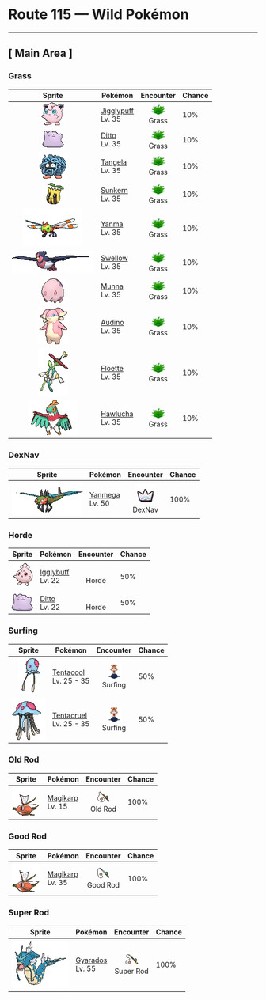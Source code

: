 # Route 115 — Wild Pokémon

---

## [ Main Area ]

### Grass

| Sprite | Pokémon | Encounter | Chance |
|:------:|---------|:---------:|--------|
| ![Jigglypuff](../../assets/sprites/jigglypuff/front.gif "Jigglypuff: When this Pokémon sings, it never pauses to breathe. If it is in a battle against an opponent that does not easily fall asleep, Jigglypuff cannot breathe, endangering its life.") | [Jigglypuff](../../pokemon/jigglypuff.md/)<br>Lv. 35 | ![Grass](../../assets/encounter_types/grass.png "Grass")<br>Grass | 10% |
| ![Ditto](../../assets/sprites/ditto/front.gif "Ditto: Ditto rearranges its cell structure to transform itself into other shapes. However, if it tries to transform itself into something by relying on its memory, this Pokémon manages to get details wrong.") | [Ditto](../../pokemon/ditto.md/)<br>Lv. 35 | ![Grass](../../assets/encounter_types/grass.png "Grass")<br>Grass | 10% |
| ![Tangela](../../assets/sprites/tangela/front.gif "Tangela: Tangela’s vines snap off easily if they are grabbed. This happens without pain, allowing it to make a quick getaway. The lost vines are replaced by newly grown vines the very next day.") | [Tangela](../../pokemon/tangela.md/)<br>Lv. 35 | ![Grass](../../assets/encounter_types/grass.png "Grass")<br>Grass | 10% |
| ![Sunkern](../../assets/sprites/sunkern/front.gif "Sunkern: Sunkern tries to move as little as it possibly can. It does so because it tries to conserve all the nutrients it has stored in its body for its evolution. It will not eat a thing, subsisting only on morning dew.") | [Sunkern](../../pokemon/sunkern.md/)<br>Lv. 35 | ![Grass](../../assets/encounter_types/grass.png "Grass")<br>Grass | 10% |
| ![Yanma](../../assets/sprites/yanma/front.gif "Yanma: Yanma is capable of seeing 360 degrees without having to move its eyes. It is a great flier that is adept at making sudden stops and turning midair. This Pokémon uses its flying ability to quickly chase down targeted prey.") | [Yanma](../../pokemon/yanma.md/)<br>Lv. 35 | ![Grass](../../assets/encounter_types/grass.png "Grass")<br>Grass | 10% |
| ![Swellow](../../assets/sprites/swellow/front.gif "Swellow: Swellow is very conscientious about the upkeep of its glossy wings. Once two Swellow are gathered, they diligently take care of cleaning each other’s wings.") | [Swellow](../../pokemon/swellow.md/)<br>Lv. 35 | ![Grass](../../assets/encounter_types/grass.png "Grass")<br>Grass | 10% |
| ![Munna](../../assets/sprites/munna/front.gif "Munna: It eats the dreams of people and Pokémon. When it eats a pleasant dream, it expels pink-colored mist.") | [Munna](../../pokemon/munna.md/)<br>Lv. 35 | ![Grass](../../assets/encounter_types/grass.png "Grass")<br>Grass | 10% |
| ![Audino](../../assets/sprites/audino/front.gif "Audino: It touches others with the feelers on its ears, using the sound of their heartbeats to tell how they are feeling.") | [Audino](../../pokemon/audino.md/)<br>Lv. 35 | ![Grass](../../assets/encounter_types/grass.png "Grass")<br>Grass | 10% |
| ![Floette](../../assets/sprites/floette/front.gif "Floette: When the flowers of a well-tended flower bed bloom, it appears and celebrates with an elegant dance.") | [Floette](../../pokemon/floette.md/)<br>Lv. 35 | ![Grass](../../assets/encounter_types/grass.png "Grass")<br>Grass | 10% |
| ![Hawlucha](../../assets/sprites/hawlucha/front.gif "Hawlucha: With its wings, it controls its position in the air. It likes to attack from above, a maneuver that is difficult to defend against.") | [Hawlucha](../../pokemon/hawlucha.md/)<br>Lv. 35 | ![Grass](../../assets/encounter_types/grass.png "Grass")<br>Grass | 10% |

### DexNav

| Sprite | Pokémon | Encounter | Chance |
|:------:|---------|:---------:|--------|
| ![Yanmega](../../assets/sprites/yanmega/front.gif "Yanmega: This six-legged Pokémon is easily capable of transporting an adult in flight. The wings on its tail help it stay balanced.") | [Yanmega](../../pokemon/yanmega.md/)<br>Lv. 50 | ![DexNav](../../assets/encounter_types/dexnav.png "DexNav")<br>DexNav | 100% |

### Horde

| Sprite | Pokémon | Encounter | Chance |
|:------:|---------|:---------:|--------|
| ![Igglybuff](../../assets/sprites/igglybuff/front.gif "Igglybuff: Igglybuff has a soft and plushy body that feels very much like a marshmallow. From this body wafts a gently sweet fragrance that soothes and calms the emotions of its foes.") | [Igglybuff](../../pokemon/igglybuff.md/)<br>Lv. 22 | ![Horde](../../assets/encounter_types/horde.png "Horde")<br>Horde | 50% |
| ![Ditto](../../assets/sprites/ditto/front.gif "Ditto: Ditto rearranges its cell structure to transform itself into other shapes. However, if it tries to transform itself into something by relying on its memory, this Pokémon manages to get details wrong.") | [Ditto](../../pokemon/ditto.md/)<br>Lv. 22 | ![Horde](../../assets/encounter_types/horde.png "Horde")<br>Horde | 50% |

### Surfing

| Sprite | Pokémon | Encounter | Chance |
|:------:|---------|:---------:|--------|
| ![Tentacool](../../assets/sprites/tentacool/front.gif "Tentacool: Tentacool absorbs sunlight and refracts it using water inside its body to convert it into beam energy. This Pokémon shoots beams from the small round organ above its eyes.") | [Tentacool](../../pokemon/tentacool.md/)<br>Lv. 25 - 35 | ![Surfing](../../assets/encounter_types/surfing.png "Surfing")<br>Surfing | 50% |
| ![Tentacruel](../../assets/sprites/tentacruel/front.gif "Tentacruel: Tentacruel has tentacles that can be freely elongated and shortened at will. It ensnares prey with its tentacles and weakens the prey by dosing it with a harsh toxin. It can catch up to 80 prey at the same time.") | [Tentacruel](../../pokemon/tentacruel.md/)<br>Lv. 25 - 35 | ![Surfing](../../assets/encounter_types/surfing.png "Surfing")<br>Surfing | 50% |

### Old Rod

| Sprite | Pokémon | Encounter | Chance |
|:------:|---------|:---------:|--------|
| ![Magikarp](../../assets/sprites/magikarp/front.gif "Magikarp: Magikarp is virtually useless in battle as it can only splash around. As a result, it is considered to be weak. However, it is actually a very hardy Pokémon that can survive in any body of water no matter how polluted it is.") | [Magikarp](../../pokemon/magikarp.md/)<br>Lv. 15 | ![Old Rod](../../assets/encounter_types/old_rod.png "Old Rod")<br>Old Rod | 100% |

### Good Rod

| Sprite | Pokémon | Encounter | Chance |
|:------:|---------|:---------:|--------|
| ![Magikarp](../../assets/sprites/magikarp/front.gif "Magikarp: Magikarp is virtually useless in battle as it can only splash around. As a result, it is considered to be weak. However, it is actually a very hardy Pokémon that can survive in any body of water no matter how polluted it is.") | [Magikarp](../../pokemon/magikarp.md/)<br>Lv. 35 | ![Good Rod](../../assets/encounter_types/good_rod.png "Good Rod")<br>Good Rod | 100% |

### Super Rod

| Sprite | Pokémon | Encounter | Chance |
|:------:|---------|:---------:|--------|
| ![Gyarados](../../assets/sprites/gyarados/front.gif "Gyarados: Once Gyarados goes on a rampage, its ferociously violent blood doesn’t calm until it has burned everything down. There are records of this Pokémon’s rampages lasting a whole month.") | [Gyarados](../../pokemon/gyarados.md/)<br>Lv. 55 | ![Super Rod](../../assets/encounter_types/super_rod.png "Super Rod")<br>Super Rod | 100% |

